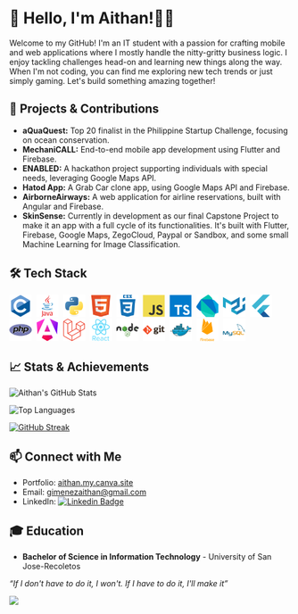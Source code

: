 # 👋 Hello, I'm Aithan!👨‍💻

Welcome to my GitHub! I'm an IT student with a passion for crafting mobile and web applications where I mostly handle the nitty-gritty business logic. I enjoy tackling challenges head-on and learning new things along the way. When I'm not coding, you can find me exploring new tech trends or just simply gaming. Let's build something amazing together!

## 🚀 Projects & Contributions

- **aQuaQuest:** Top 20 finalist in the Philippine Startup Challenge, focusing on ocean conservation.
- **MechaniCALL:** End-to-end mobile app development using Flutter and Firebase.
- **ENABLED:** A hackathon project supporting individuals with special needs, leveraging Google Maps API.
- **Hatod App:** A Grab Car clone app, using Google Maps API and Firebase.
- **AirborneAirways:** A web application for airline reservations, built with Angular and Firebase.
- **SkinSense:** Currently in development as our final Capstone Project to make it an app with a full cycle of its functionalities. It's built with Flutter, Firebase, Google Maps, ZegoCloud, Paypal or Sandbox, and some small Machine Learning for Image Classification.

## 🛠️ Tech Stack
<div>
  <img src="https://github.com/devicons/devicon/blob/master/icons/c/c-original.svg" title="C" alt="C" width="40" height="40"/>&nbsp;
  <img src="https://github.com/devicons/devicon/blob/master/icons/java/java-original-wordmark.svg" title="Java" alt="Java" width="40" height="40"/>&nbsp;
  <img src="https://github.com/devicons/devicon/blob/master/icons/python/python-original.svg" title="Python" alt="Python" width="40" height="40"/>&nbsp;
  <img src="https://github.com/devicons/devicon/blob/master/icons/html5/html5-original.svg" title="HTML5" alt="HTML" width="40" height="40"/>&nbsp;
  <img src="https://github.com/devicons/devicon/blob/master/icons/css3/css3-plain-wordmark.svg"  title="CSS3" alt="CSS" width="40" height="40"/>&nbsp;
  <img src="https://github.com/devicons/devicon/blob/master/icons/javascript/javascript-original.svg" title="JavaScript" alt="JavaScript" width="40" height="40"/>&nbsp;
  <img src="https://github.com/devicons/devicon/blob/master/icons/typescript/typescript-original.svg" title="TypeScript" alt="TypeScript" width="40" height="40"/>&nbsp;
  <img src="https://github.com/devicons/devicon/blob/master/icons/dart/dart-original.svg" title="Dart" alt="Dart " width="40" height="40"/>&nbsp;
  <img src="https://github.com/devicons/devicon/blob/master/icons/materialui/materialui-original.svg" title="Material UI" alt="Material UI" width="40" height="40"/>&nbsp;
  <img src="https://github.com/devicons/devicon/blob/master/icons/flutter/flutter-original.svg" title="Flutter" alt="Flutter" width="40" height="40"/>&nbsp;
  <img src="https://github.com/devicons/devicon/blob/master/icons/php/php-original.svg" title="PHP"  alt="PHP" width="40" height="40"/>&nbsp;
  <img src="https://github.com/devicons/devicon/blob/master/icons/angular/angular-original.svg" title="Angular"  alt="Angular" width="40" height="40"/>&nbsp;
  <img src="https://github.com/devicons/devicon/blob/master/icons/laravel/laravel-original.svg" title="Laravel"  alt="Laravel" width="40" height="40"/>&nbsp;
  <img src="https://github.com/devicons/devicon/blob/master/icons/react/react-original-wordmark.svg" title="React" alt="React" width="40" height="40"/>&nbsp;
  <img src="https://github.com/devicons/devicon/blob/master/icons/nodejs/nodejs-original-wordmark.svg" title="NodeJS" alt="NodeJS" width="40" height="40"/>&nbsp;
  <img src="https://github.com/devicons/devicon/blob/master/icons/git/git-original-wordmark.svg" title="Git"  alt="Git" width="40" height="40"/>&nbsp;
  <img src="https://github.com/devicons/devicon/blob/master/icons/docker/docker-original.svg" title="Docker"  alt="Docker" width="40" height="40"/>&nbsp;
  <img src="https://github.com/devicons/devicon/blob/master/icons/firebase/firebase-plain-wordmark.svg" title="Firebase" alt="Firebase" width="40" height="40"/>&nbsp;
  <img src="https://github.com/devicons/devicon/blob/master/icons/mysql/mysql-original-wordmark.svg" title="MySQL"  alt="MySQL" width="40" height="40"/>&nbsp;
</div>

## 📈 Stats & Achievements

![Aithan's GitHub Stats](https://github-readme-stats.vercel.app/api?username=AEG14&show_icons=true&title_color=blue&icon_color=blue&text_color=grey&bg_color=white)

![Top Languages](https://github-readme-stats.vercel.app/api/top-langs/?username=AEG14&layout=compact&hide=html&title_color=blue&text_color=grey&bg_color=white)

[![GitHub Streak](https://streak-stats.demolab.com/?user=AEG14&theme=light)](https://git.io/streak-stats)

## 📫 Connect with Me

- Portfolio: [aithan.my.canva.site](https://aithan.my.canva.site/)
- Email: [gimenezaithan@gmail.com](mailto:gimenezaithan@gmail.com)
- LinkedIn: [![Linkedin Badge](https://img.shields.io/badge/-kakbar-blue?style=flat&logo=Linkedin&logoColor=white)](www.linkedin.com/in/aithan-eulysse-gimenez-0113ba1a3)

## 🎓 Education

- **Bachelor of Science in Information Technology** - University of San Jose-Recoletos

*“If I don't have to do it, I won't. If I have to do it, I'll make it”*

![](https://visitor-badge.glitch.me/badge?page_id=AEG14)

